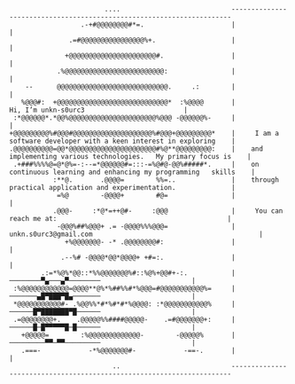                             ....                            ----------------------------------------------------------------------
                      .-+#@@@@@@@@#*=.                      |                                                                    |
                   .=#@@@@@@@@@@@@@@@@%+.                   |                                                                    |
                  +@@@@@@@@@@@@@@@@@@@@@@#.                 |                                                                    |
                .%@@@@@@@@@@@@@@@@@@@@@@@@@:                |                                                                    |
        --      @@@@@@@@@@@@@@@@@@@@@@@@@@@@.     .:        |                                                                    |
       %@@@#:  +@@@@@@@@@@@@@@@@@@@@@@@@@@@@*  :%@@@@       |                        Hi, I’m unkn-s0urc3                         |
     :*@@@@@@*.*@@%@@@@@@@@@@@@@@@@@@@@@@%@@@ -@@@@@@%-     |                                                                    |
    +@@@@@@@@@%#@@@#@@@@@@@@@@@@@@@@@@@@%#@@@+@@@@@@@@@*    |     I am a software developer with a keen interest in exploring    |
    .@@@@@@@@@@=@@*@@@@@@@@@@@@@@@@@@@@@@#%@**@@@@@@@@@:    |    and implementing various technologies.   My primary focus is    |
     .+###%%%%@=@*@%=-:--=*@@@@@@#=:::-=%@#@-@@%#####*.     |    on continuous learning and enhancing my programming   skills    |
               :**@.       .@@@@=        %%=..              |    through practical application and experimentation.              |
                =%@        -@@@@+        #@=                |                                                                    |
               .@@@-     :*@*=++@#-     :@@@                |     You can reach me at:                                           |
                -@@@%##%@@@+ .= -@@@@%%%@@@=                |     unkn.s0urc3@gmail.com                                          |
                  +%@@@@@@@- -* .@@@@@@@@#:                 |                                                                    |
                 .--%# -@@@@*@@*@@@@+ +#=:.                 |                                                                    |
            .:=*%@%*@@::*%%@@@@@@@%#::%@%+@@#+-:.           |                      ────────▀▄───▄▀────────                       |
     :%@@@@@@@@@@@@=@@@@**@%*%##%%#*%@@@=#@@@@@@@@@@@%=     |                      ───────▄█▀███▀█▄───────                       |
     *@@@@@@@@@@@#- .%@@%%*#*%#*#*%@@@@: :*@@@@@@@@@@@%     |                      ──────█▀███████▀█──────                       |
     .=@@@@@@@@+.    .@@@@@%%####@@@@@-    .=#@@@@@@@+:     |                      ──────█─█▀▀▀▀▀█─█──────                       |
       +@@@@@=        :%@@@@@@@@@@@@@-        -@@@@@%       |                      ─────────▀▀─▀▀─────────                       |
       .===-            -*%@@@@@@@#-            -==-.       |                                                                    |
                              ..                            ----------------------------------------------------------------------
